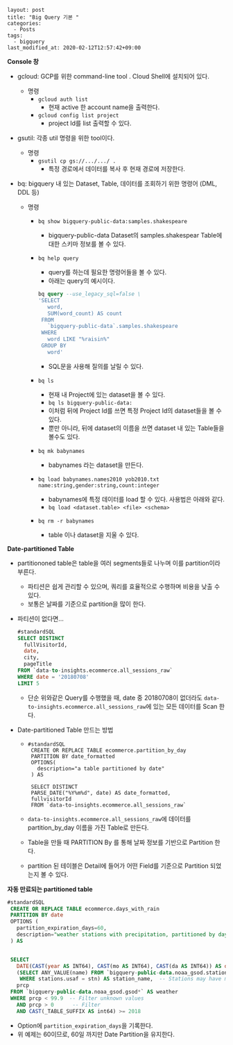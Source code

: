 ```
layout: post
title: "Big Query 기본 "
categories:
  - Posts
tags:
  - bigquery
last_modified_at: 2020-02-12T12:57:42+09:00
```



**Console 창**

- gcloud: GCP를 위한 command-line tool . Cloud Shell에 설치되어 있다.
  - 명령
    - `gcloud auth list`
      - 현재 active 한 account name을 출력한다.
    - `gcloud config list project`
      - project Id를 list 출력할 수 있다.

- gsutil: 각종 util 명령을 위한 tool이다.
  - 명령
    - `gsutil cp gs://.../.../ .`
      - 특정 경로에서 데이터를 복사 후 현재 경로에 저장한다.

- bq: bigquery 내 있는 Dataset, Table, 데이터를 조회하기 위한 명령어 (DML, DDL 등)

  - 명령

    - `bq show bigquery-public-data:samples.shakespeare`

      - bigquery-public-data Dataset의 samples.shakespear Table에 대한 스키마 정보를 볼 수 있다.

    - `bq help query`

      - query를 하는데 필요한 명령어들을 볼 수 있다.
      - 아래는 query의 예시이다.

      ```sql
      bq query --use_legacy_sql=false \
      'SELECT
         word,
         SUM(word_count) AS count
       FROM
         `bigquery-public-data`.samples.shakespeare
       WHERE
         word LIKE "%raisin%"
       GROUP BY
         word'
      ```

      - SQL문을 사용해 질의를 날릴 수 있다.

    - `bq ls`

      - 현재 내 Project에 있는 dataset을 볼 수 있다.
      - `bq ls bigquery-public-data:`
      - 이처럼 뒤에 Project Id를 쓰면 특정 Project Id의 dataset들을 볼 수 있다.
      - 뿐만 아니라, 뒤에 dataset의 이름을 쓰면 dataset 내 있는 Table들을 볼수도 있다.

    - `bq mk babynames`

      - babynames 라는 dataset을 만든다.

    - `bq load babynames.names2010 yob2010.txt name:string,gender:string,count:integer`

      - babynames에 특정 데이터를 load 할 수 있다. 사용법은 아래와 같다.
      - `bq load <dataset.table> <file> <schema>`

    - `bq rm -r babynames`

      - table 이나 dataset을 지울 수 있다.

      

**Date-partitioned Table**

- partitiononed table은 table을 여러 segments들로 나누며 이를 partition이라 부른다.

  - 파티션은 쉽게 관리할 수 있으며, 쿼리를 효율적으로 수행하며 비용을 낮출 수 있다.
  - 보통은 날짜를 기준으로 partition을 많이 한다.

- 파티션이 없다면...

  ```sql
  #standardSQL
  SELECT DISTINCT
    fullVisitorId,
    date,
    city,
    pageTitle
  FROM `data-to-insights.ecommerce.all_sessions_raw`
  WHERE date = '20180708'
  LIMIT 5
  ```

  - 단순 위와같은 Query를 수행했을 때, date 중 20180708이 없더라도 `data-to-insights.ecommerce.all_sessions_raw`에 있는 모든 데이터를 Scan 한다.

- Date-partitioned Table 만드는 방법

  - ```
    #standardSQL
     CREATE OR REPLACE TABLE ecommerce.partition_by_day
     PARTITION BY date_formatted
     OPTIONS(
       description="a table partitioned by date"
     ) AS
    
     SELECT DISTINCT
     PARSE_DATE("%Y%m%d", date) AS date_formatted,
     fullvisitorId
     FROM `data-to-insights.ecommerce.all_sessions_raw`
    ```

  - `data-to-insights.ecommerce.all_sessions_raw`에 데이터를 partition_by_day 이름을 가진 Table로 만든다.

  - Table을 만들 때 PARTITION By 를 통해 날짜 정보를 기반으로 Partition 한다.

  - partition 된 테이블은 Detail에 들어가 어떤 Field를 기준으로 Partition 되었는지 볼 수 있다.



**자동 만료되는 partitioned table**

```sql
#standardSQL
 CREATE OR REPLACE TABLE ecommerce.days_with_rain
 PARTITION BY date
 OPTIONS (
   partition_expiration_days=60,
   description="weather stations with precipitation, partitioned by day"
 ) AS


 SELECT
   DATE(CAST(year AS INT64), CAST(mo AS INT64), CAST(da AS INT64)) AS date,
   (SELECT ANY_VALUE(name) FROM `bigquery-public-data.noaa_gsod.stations` AS stations
    WHERE stations.usaf = stn) AS station_name,  -- Stations may have multiple names
   prcp
 FROM `bigquery-public-data.noaa_gsod.gsod*` AS weather
 WHERE prcp < 99.9  -- Filter unknown values
   AND prcp > 0      -- Filter
   AND CAST(_TABLE_SUFFIX AS int64) >= 2018
```

- Option에 `partition_expiration_days`을 기록한다.
- 위 예제는 60이므로, 60일 까지만 Date Partition을 유지한다.
